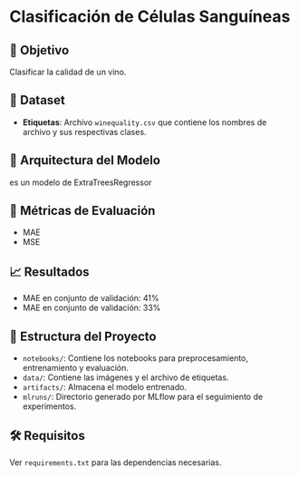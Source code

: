 # Clasificación de Células Sanguíneas

## 🎯 Objetivo
Clasificar la calidad de un vino.

## 🧬 Dataset
- **Etiquetas**: Archivo `winequality.csv` que contiene los nombres de archivo y sus respectivas clases.

## 🧠 Arquitectura del Modelo
 es un modelo de ExtraTreesRegressor

## 🧪 Métricas de Evaluación
- MAE
- MSE

## 📈 Resultados
- MAE en conjunto de validación: 41%
- MAE en conjunto de validación: 33%

## 📂 Estructura del Proyecto
- `notebooks/`: Contiene los notebooks para preprocesamiento, entrenamiento y evaluación.
- `data/`: Contiene las imágenes y el archivo de etiquetas.
- `artifacts/`: Almacena el modelo entrenado.
- `mlruns/`: Directorio generado por MLflow para el seguimiento de experimentos.

## 🛠️ Requisitos
Ver `requirements.txt` para las dependencias necesarias.
